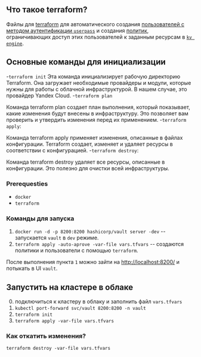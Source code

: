 ## Что такое terraform?

Файлы для [terraform](https://www.terraform.io/) для автоматического создания [пользователей с методом аутентификации `userpass`](https://developer.hashicorp.com/vault/docs/auth) и создания [политик](https://developer.hashicorp.com/vault/tutorials/getting-started/getting-started-policies), ограничивающих доступ этих пользователей к заданным ресурсам в [`kv engine`](https://developer.hashicorp.com/vault/tutorials/getting-started/getting-started-secrets-engines).

## Основные команды для инициализации 
-`terraform init`
Эта команда инициализирует рабочую директорию Terraform. Она загружает необходимые провайдеры и модули, которые нужны для работы с облачной инфраструктурой. В нашем случае, это провайдер Yandex Cloud.
-`terraform plan`

Команда terraform plan создает план выполнения, который показывает, какие изменения будут внесены в инфраструктуру. Это позволяет вам проверить и утвердить изменения перед их применением.
-`terraform apply`:

Команда terraform apply применяет изменения, описанные в файлах конфигурации. Terraform создает, изменяет и удаляет ресурсы в соответствии с конфигурацией.
-`terraform destroy`:

Команда terraform destroy удаляет все ресурсы, описанные в конфигурации. Это полезно для очистки всей инфраструктуры.

### Prerequesties

- `docker`
- `terraform`

### Команды для запуска

1. `docker run -d -p 8200:8200 hashicorp/vault server -dev` -- запускается `vault` в `dev` режиме.
2. `terraform apply -auto-aprove -var-file vars.tfvars` -- создаются политики и пользователи с помощью `terraform`.

После выполнения пункта `1` можно зайти на [http://localhost:8200/](http://localhost:8200/) и потыкать в UI `vault`.

## Запустить на кластере в облаке

0. подключиться к кластеру в облаку и заполнить файл `vars.tfvars`
1. `kubectl port-forward svc/vault 8200:8200 -n vault`
2. `terraform init`
3. `terraform apply -var-file vars.tfvars`

### Как откатить изменения?

`terraform destroy -var-file vars.tfvars`
